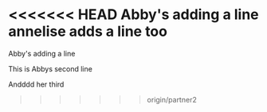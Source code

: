 <<<<<<< HEAD
Abby's adding a line   annelise adds a line too
=======
Abby's adding a line

This is Abbys second line

Andddd her third
>>>>>>> origin/partner2
